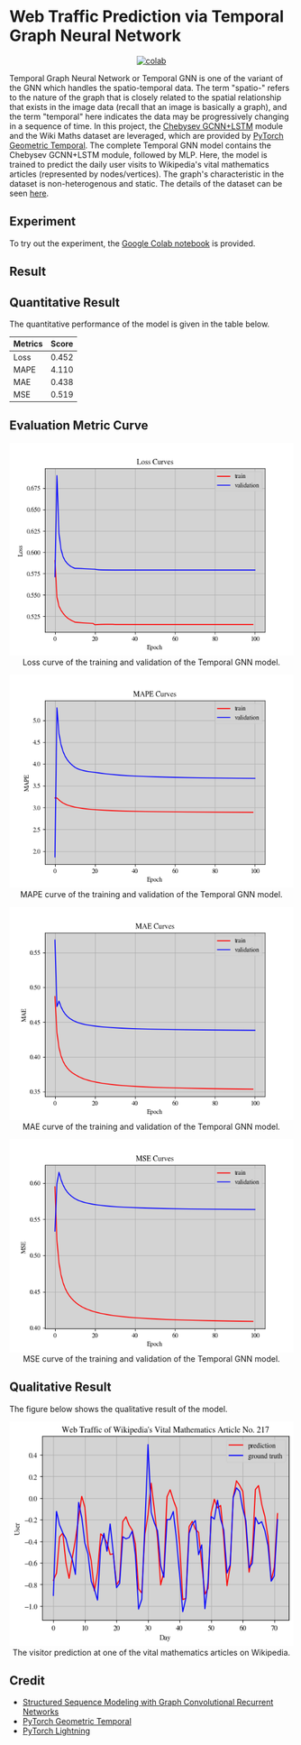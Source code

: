 # Web Traffic Prediction via Temporal Graph Neural Network


 <div align="center">
    <a href="https://colab.research.google.com/github/reshalfahsi/web-traffic-prediction/blob/master/Web_Traffic_Prediction.ipynb"><img src="https://colab.research.google.com/assets/colab-badge.svg" alt="colab"></a>
    <br />
 </div>


Temporal Graph Neural Network or Temporal GNN is one of the variant of the GNN which handles the spatio-temporal data. The term "spatio-" refers to the nature of the graph that is closely related to the spatial relationship that exists in the image data (recall that an image is basically a graph), and the term "temporal" here indicates the data may be progressively changing in a sequence of time. In this project, the [Chebysev GCNN+LSTM](https://arxiv.org/pdf/1612.07659.pdf) module and the Wiki Maths dataset are leveraged, which are provided by [PyTorch Geometric Temporal](https://github.com/benedekrozemberczki/pytorch_geometric_temporal). The complete Temporal GNN model contains the Chebysev GCNN+LSTM module, followed by MLP. Here, the model is trained to predict the daily user visits to Wikipedia's vital mathematics articles (represented by nodes/vertices). The graph's characteristic in the dataset is non-heterogenous and static. The details of the dataset can be seen [here](https://pytorch-geometric-temporal.readthedocs.io/en/latest/modules/dataset.html#torch_geometric_temporal.dataset.wikimath.WikiMathsDatasetLoader). 


## Experiment


To try out the experiment, the [Google Colab notebook](https://github.com/reshalfahsi/web-traffic-prediction/blob/master/Web_Traffic_Prediction.ipynb) is provided.


## Result

## Quantitative Result

The quantitative performance of the model is given in the table below.

Metrics | Score |
------------ | ------------- |
Loss | 0.452 |
MAPE | 4.110 |
MAE | 0.438 |
MSE | 0.519 |



## Evaluation Metric Curve

<p align="center"> <img src="https://github.com/reshalfahsi/web-traffic-prediction/blob/master/assets/loss_curve.png" alt="loss_curve" > <br /> Loss curve of the training and validation of the Temporal GNN model. </p>

<p align="center"> <img src="https://github.com/reshalfahsi/web-traffic-prediction/blob/master/assets/mape_curve.png" alt="mape_curve" > <br /> MAPE curve of the training and validation of the Temporal GNN model. </p>

<p align="center"> <img src="https://github.com/reshalfahsi/web-traffic-prediction/blob/master/assets/mae_curve.png" alt="mae_curve" > <br /> MAE curve of the training and validation of the Temporal GNN model. </p>

<p align="center"> <img src="https://github.com/reshalfahsi/web-traffic-prediction/blob/master/assets/mse_curve.png" alt="mse_curve" > <br /> MSE curve of the training and validation of the Temporal GNN model. </p>


## Qualitative Result

The figure below shows the qualitative result of the model.

<p align="center"> <img src="https://github.com/reshalfahsi/web-traffic-prediction/blob/master/assets/qualitative_result.png" alt="qualitative_result" > <br /> The visitor prediction at one of the vital mathematics articles on Wikipedia. </p>


## Credit

- [Structured Sequence Modeling with Graph Convolutional Recurrent Networks](https://arxiv.org/pdf/1612.07659.pdf)
- [PyTorch Geometric Temporal](https://github.com/benedekrozemberczki/pytorch_geometric_temporal)
- [PyTorch Lightning](https://lightning.ai/docs/pytorch/latest/)
